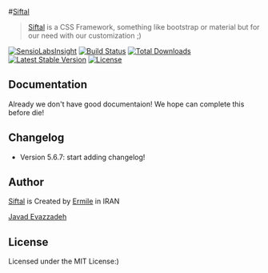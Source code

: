 #[Siftal]
> [Siftal] is a CSS Framework, something like bootstrap or material but for our need with our customization ;)


<p align="center">

 [![SensioLabsInsight](https://insight.sensiolabs.com/projects/1388f907-4714-4595-9dfd-935440e18e24/mini.png)](https://insight.sensiolabs.com/projects/1388f907-4714-4595-9dfd-935440e18e24)
 <a href="https://travis-ci.org/ermile/siftal"><img src="https://travis-ci.org/ermile/siftal.svg" alt="Build Status"></a>
 <a href="https://packagist.org/packages/ermile/siftal"><img src="https://poser.pugx.org/ermile/siftal/d/total.svg" alt="Total Downloads"></a>
 <a href="https://packagist.org/packages/ermile/siftal"><img src="https://poser.pugx.org/ermile/siftal/v/stable.svg" alt="Latest Stable Version"></a>
 <a href="https://packagist.org/packages/ermile/siftal"><img src="https://poser.pugx.org/ermile/siftal/license.svg" alt="License"></a>
</p>



Documentation
-------------
Already we don't have good documentaion! We hope can complete this before die!


Changelog
---------
 * Version 5.6.7: start adding changelog!


Author
------
[Siftal] is Created by [Ermile] in IRAN

[Javad Evazzadeh]


License
-------
Licensed under the MIT License:)




[Ermile]: <https://ermile.com>
[Siftal]: <http://siftal.ir>
[Javad Evazzadeh]: <http://evazzadeh.com>
